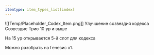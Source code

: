 ```yaml
---
itemtype: item_types_list[index]
---
```

![[Temp/Placeholder_Codex_Item.png]]
Улучшение созвездия кодекса Созвездие Трио 10 ур и выше

На 15 ур открывается 5-й слот для кодекса

Можно разобрать на Генезис х1.
